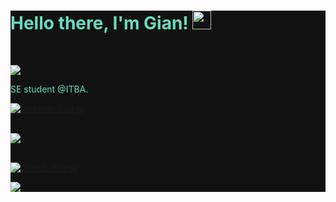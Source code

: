 

<div style="background-color:#121212">
<div style="color:#69DBBF">

# Hello there, I'm Gian! <img src="https://raw.githubusercontent.com/debdutgoswami/debdutgoswami/master/assets/gifs/Hi.gif" width="30px">

<br>

![](https://komarev.com/ghpvc/?username=glpecile&color=blue)<br>

SE student @ITBA. <br>

[![Linkedin Badge](https://img.shields.io/badge/-glpecile-blue?style=flat-square&logo=Linkedin&logoColor=white&link=https://www.linkedin.com/in/glpecile/)](https://www.linkedin.com/in/glpecile/)

<br>
<a href="https://github.com/glpecile">
<img align="center" src="https://github-readme-stats.vercel.app/api?username=glpecile&show_icons=true&include_all_commits=true&theme=algolia&count_private=true">
</a>
<br><br>

[![GitHub Streak](https://github-readme-streak-stats.herokuapp.com/?user=glpecile&theme=algolia)](https://git.io/streak-stats)

<a href="https://github.com/remcohalman/github-readme-stats">
<img align="center" src="https://github-readme-stats.anuraghazra1.vercel.app/api/top-langs/?username=glpecile&theme=algolia" />
</a>
</div>
</div>
